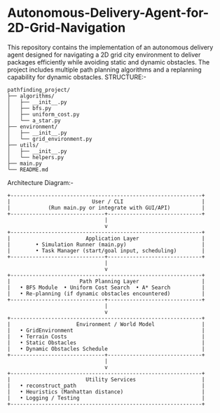 # Autonomous-Delivery-Agent-for-2D-Grid-Navigation
This repository contains the implementation of an autonomous delivery agent designed for navigating a 2D grid city environment to deliver packages efficiently while avoiding static and dynamic obstacles. The project includes multiple path planning algorithms and a replanning capability for dynamic obstacles.
STRUCTURE:-
```
pathfinding_project/
├── algorithms/
│   ├── __init__.py
│   ├── bfs.py
│   ├── uniform_cost.py
│   └── a_star.py
├── environment/
│   ├── __init__.py
│   └── grid_environment.py
├── utils/
│   ├── __init__.py
│   └── helpers.py
├── main.py
└── README.md
```
Architecture Diagram:-
```
+-------------------------------------------------------------+
|                          User / CLI                         |
|            (Run main.py or integrate with GUI/API)          |
+------------------------------+------------------------------+
                               |
                               v
+-------------------------------------------------------------+
|                        Application Layer                    |
|        • Simulation Runner (main.py)                        |
|        • Task Manager (start/goal input, scheduling)        |
+------------------------------+------------------------------+
                               |
                               v
+-------------------------------------------------------------+
|                      Path Planning Layer                    |
|   • BFS Module  • Uniform Cost Search  • A* Search          |
|   • Re-planning (if dynamic obstacles encountered)          |
+------------------------------+------------------------------+
                               |
                               v
+-------------------------------------------------------------+
|                     Environment / World Model               |
|   • GridEnvironment                                         |
|   • Terrain Costs                                           |
|   • Static Obstacles                                        |
|   • Dynamic Obstacles Schedule                              |
+------------------------------+------------------------------+
                               |
                               v
+-------------------------------------------------------------+
|                        Utility Services                     |
|   • reconstruct_path                                        |
|   • Heuristics (Manhattan distance)                         |
|   • Logging / Testing                                       |
+-------------------------------------------------------------+
```
